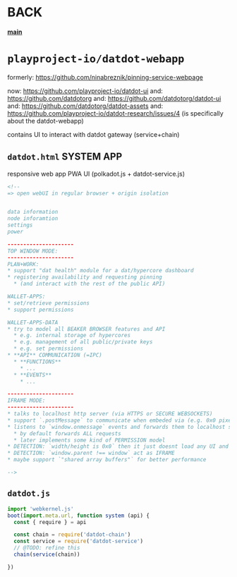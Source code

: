 # BACK
**[main](/README.md)**

# `playproject-io/datdot-webapp`
formerly: https://github.com/ninabreznik/pinning-service-webpage

now: https://github.com/playproject-io/datdot-ui
and: https://github.com/datdotorg
and: https://github.com/datdotorg/datdot-ui
and: https://github.com/datdotorg/datdot-assets
and: https://github.com/playproject-io/datdot-research/issues/4 (is specifically about the datdot-webapp)

contains UI to interact with datdot gateway (service+chain)

## `datdot.html` SYSTEM APP
responsive web app PWA UI (polkadot.js + datdot-service.js)
```html
<!--
=> open webUI in regular browser + origin isolation


data information
node inforamtion
settings
power

---------------------
TOP WINDOW MODE:
---------------------
PLAN+WORK:
* support "dat health" module for a dat/hypercore dashboard
* registering availability and requesting pinning
  * (and interact with the rest of the public API)

WALLET-APPS:
* set/retrieve permissions
* support permissions

WALLET-APPS-DATA
* try to model all BEAKER BROWSER features and API
  * e.g. internal storage of hypercores
  * e.g. management of all public/private keys
  * e.g. set permissions
* **API** COMMUNICATION (=IPC)
  * **FUNCTIONS**
    * ...
  * **EVENTS**
    * ...

---------------------
IFRAME MODE:
---------------------
* talks to localhost http server (via HTTPS or SECURE WEBSOCKETS)
* support `.postMessage` to communicate when embeded via (e.g. 0x0 pixel) `iframe`
* listens to `window.onmessage` events and forwards them to localhost server
  * by default forwards ALL requests
  * later implements some kind of PERMISSION model
* DETECTION: `width/height is 0x0` then it just doesnt load any UI and only forwards stuff
* DETECTION: `window.parent !== window` act as IFRAME
* maybe support `"shared array buffers"` for better performance

-->
```

## `datdot.js`
```js
import 'webkernel.js'
boot(import.meta.url, function system (api) {
  const { require } = api

  const chain = require('datdot-chain')
  const service = require('datdot-service')
  // @TODO: refine this
  chain(service(chain))

})
```